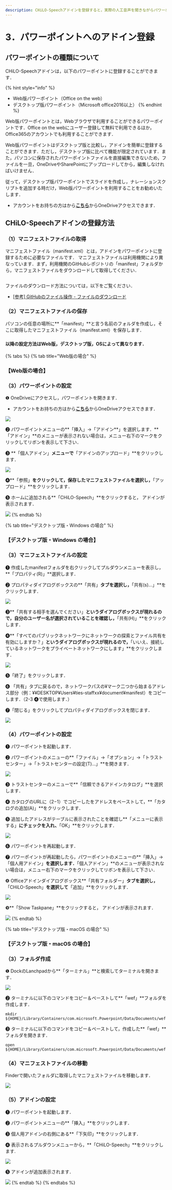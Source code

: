 ```yaml
---
description: CHiLO-Speechアドインを登録すると，実際の人工音声を聞きながらパワーポイントにナレーションスクリプトを記述することができます．
---
```


# 3．パワーポイントへのアドイン登録

## パワーポイントの種類について

CHiLO-Speechアドインは，以下のパワーポイントに登録することができます．

{% hint style="info" %}
* Web版パワーポイント（Office on the web）
* デスクトップ版パワーポイント（Microsoft office2016以上）
{% endhint %}

Web版パワーポイントとは，Webブラウザで利用することができるパワーポイントです．Office on the webにユーザー登録して無料で利用できるほか，Office365のアカウントでも利用することができます．

Web版パワーポイントはデスクトップ版と比較し，アドインを簡単に登録することができます．ただし，デスクトップ版に比べて機能が限定されています．また，パソコンに保存されたパワーポイントファイルを直接編集できないため，ファイルを一旦，OneDriveやSharePointにアップロードしてから，編集しなければいけません．

従って，デスクトップ版パワーポイントでスライドを作成し，ナレーションスクリプトを追加する時だけ，Web版パワーポイントを利用することをお勧めいたします．

* アカウントをお持ちの方はから<img src="../.gitbook/assets/image (390).png" alt="" data-size="line">[**こちら**](https://www.office.com/launch/powerpoint?auth=2)からOneDriveアクセスできます．

## CHiLO-Speechアドインの登録方法

### （1）マニフェストファイルの取得

マニフェストファイル（manifest.xml）とは，アドインをパワーポイントに登録するために必要なファイルです． マニフェストファイルは利用機関により異なっています．まず，利用機関のGitHubレポジトリの「manifest」フォルダから，マニフェストファイルをダウンロードして取得してください．

<figure><img src="../.gitbook/assets/prepare-powerpoint-1_01.png" alt=""><figcaption></figcaption></figure>

ファイルのダウンロード方法については，以下をご覧ください．

* [\[参考\] GitHubのファイル操作 - ファイルのダウンロード](broken-reference)

### （2）マニフェストファイルの保存

パソコンの任意の場所に**「manifest」**と言う名前のフォルダを作成し，そこに取得したマニフェストファイル（manifest.xml）を保存します．

###

#### 以降の設定方法はWeb版，デスクトップ版，OSによって異なります．&#x20;

{% tabs %}
{% tab title="Web版の場合" %}
### 【Web版の場合】

### （3）パワーポイントの設定

❶ OneDriveにアクセスし，パワーポイントを開きます．

* アカウントをお持ちの方はから<img src="../.gitbook/assets/image (390).png" alt="" data-size="line">[**こちら**](https://www.office.com/launch/powerpoint?auth=2)からOneDriveアクセスできます．

![](<../.gitbook/assets/image (6).png>)

❷ パワーポイントメニューの**「挿入」→「アドイン**」を選択します．**「アドイン」**のメニューが表示されない場合は，メニュー右下の<img src="../.gitbook/assets/image (306).png" alt="" data-size="line">マークをクリックしてリボンを表示して下さい．

❸ **「個人アドイン」**メニューで**「アドインのアップロード」**をクリックします．

![](<../.gitbook/assets/image (5).png>)

❹**「参照」**をクリックして，保存したマニフェストファイルを選択し，**「アップロード」**をクリックします．

❺ ホームに追加される**「CHiLO-Speech」**をクリックすると， アドインが表示されます．

![](<../.gitbook/assets/image (164).png>)
{% endtab %}

{% tab title="デスクトップ版・Windows の場合" %}
### 【デスクトップ版・Windows の場合】

### （3）マニフェストファイルの設定

❶ 作成したmanifestフォルダを右クリックしてプルダウンメニューを表示し，**「プロパティ(R)」**選択します．&#x20;

❷ プロパティダイアログボックスの**「共有」**タブを選択し，**「共有(s)...」**をクリックします．

![](<../.gitbook/assets/image (197).png>)

❸**「共有する相手を選んでください」**というダイアログボックスが現れるので，自分のユーザー名が選択されていることを確認し，**「共有(H)」**をクリックします．&#x20;

❹**「すべてのパブリックネットワークにネットワークの探索とファイル共有を有効にしますか？」**というダイアログボックスが現れるので，**「いいえ、接続しているネットワークをプライベートネットワークにします」**をクリックします．

![](<../.gitbook/assets/image (56).png>)

❺「終了」をクリックします．

❻ 「共有」タブに戻るので，ネットワークパスの¥マーク二つから始まるアドレス部分（例：¥¥DESKTOP¥Users¥ties-staffxx¥document¥manifest）をコピーします．（2-3 ❹で使用します．）

❼「閉じる」をクリックしてプロパティダイアログボックスを閉じます．

![](<../.gitbook/assets/image (195).png>)

### （4）パワーポイントの設定

❶ パワーポイントを起動します．&#x20;

❷ パワーポイントのメニューの**「ファイル」→「オプション」→「トラストセンター」→「トラストセンターの設定(T)...」**を開きます．

![](<../.gitbook/assets/image (173).png>)

❸ トラストセンターのメニューで**「信頼できるアドインカタログ」**を選択します．

❹ カタログのURLに（2−1）でコピーしたをアドレスをペーストして，**「カタログの追加(A)」**をクリックします．

❺ 追加したアドレスがテーブルに表示されたことを確認し**「メニューに表示する」**にチェックを入れ、**「OK」**をクリックします．

![](<../.gitbook/assets/image (226).png>)

❻ パワーポイントを再起動します．

❼ パワーポイントが再起動したら，パワーポイントのメニューの**「挿入」→「個人用アドイン」**を選択します．**「個人アドイン」**のメニューが表示されない場合は，メニュー右下の<img src="../.gitbook/assets/image (306).png" alt="" data-size="line">マークをクリックしてリボンを表示して下さい．&#x20;

❽ Officeアドインダイアログボックス**「共有フォルダー」**タブを選択し，**「CHiLO-Speech」**を選択して**「追加」**をクリックします．&#x20;

![](<../.gitbook/assets/image (77).png>)

❾**「Show Taskpane」**をクリックすると， アドインが表示されます．

![](<../.gitbook/assets/image (397).png>)
{% endtab %}

{% tab title="デスクトップ版・macOS の場合" %}
### 【デスクトップ版・macOS の場合】

### （3）フォルダ作成

❶ DockのLanchpadから**「ターミナル」**と検索してターミナルを開きます．&#x20;

![](<../.gitbook/assets/image (349).png>)

❷ ターミナルに以下のコマンドをコピー＆ペーストして**「wef」**フォルダを作成します．

```
mkdir ${HOME}/Library/Containers/com.microsoft.Powerpoint/Data/Documents/wef
```

❸ ターミナルに以下のコマンドをコピー＆ペーストして，作成した**「wef」**フォルダを開きます．&#x20;

```
open ${HOME}/Library/Containers/com.microsoft.Powerpoint/Data/Documents/wef
```

####

### （4）マニフェストファイルの移動

Finderで開いたフォルダに取得したマニフェストファイルを移動します．

![](<../.gitbook/assets/image (396).png>)

### （5）アドインの設定

❶ パワーポイントを起動します．&#x20;

❷ パワーポイントメニューの**「挿入」**をクリックします．

❸ 個人用アドインの右側にある**「下矢印」**をクリックします．&#x20;

❹ 表示されるプルダウンメニューから，**「CHiLO-Speech」**をクリックします.&#x20;

![](<../.gitbook/assets/image (309).png>)

❺ アドインが追加表示されます．

![](<../.gitbook/assets/image (246).png>)
{% endtab %}
{% endtabs %}

